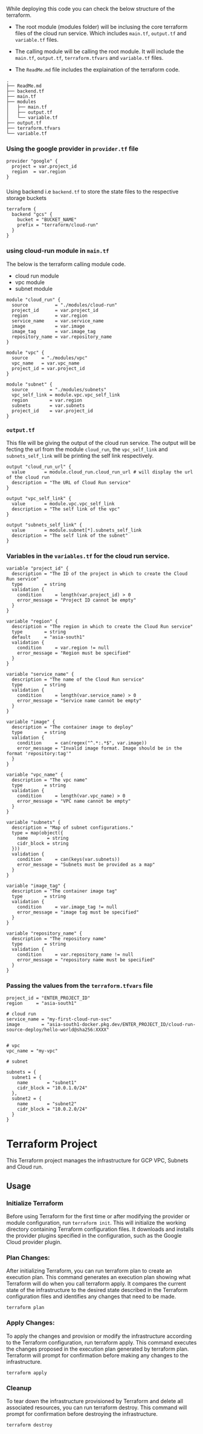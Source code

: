 While deploying this code you can check the below structure of the terraform. 
- The root module (modules folder) will be inclusing the core terraform files of the cloud run service. Which includes `main.tf`, `output.tf` and `variable.tf` files.

- The calling module will be calling the root module. It will include the `main.tf`, `output.tf`, `terraform.tfvars` and `variable.tf` files.

- The `ReadMe.md` file includes the explaination of the terraform code.
```
.
├── ReadMe.md
├── backend.tf
├── main.tf
├── modules
│   ├── main.tf
│   ├── output.tf
│   └── variable.tf
├── output.tf
├── terraform.tfvars
└── variable.tf
```

### Using the google provider in `provider.tf` file

```
provider "google" {
  project = var.project_id
  region  = var.region
}
```

###
Using backend i.e `backend.tf` to store the state files to the respective storage buckets

```
terraform {
  backend "gcs" {
    bucket = "BUCKET_NAME"
    prefix = "terraform/cloud-run"
  }
}
```

### using cloud-run module in `main.tf`
The below is the terraform calling module code. 
- cloud run module
- vpc module
- subnet module

```
module "cloud_run" {
  source          = "./modules/cloud-run"
  project_id      = var.project_id
  region          = var.region
  service_name    = var.service_name
  image           = var.image
  image_tag       = var.image_tag
  repository_name = var.repository_name
}

module "vpc" {
  source     = "./modules/vpc"
  vpc_name   = var.vpc_name
  project_id = var.project_id
}

module "subnet" {
  source        = "./modules/subnets"
  vpc_self_link = module.vpc.vpc_self_link
  region        = var.region
  subnets       = var.subnets
  project_id    = var.project_id
}
```

### `output.tf`
This file will be giving the output of the cloud run service. The output will be fecting the url from the module `cloud_run`, the `vpc_self_link` and `subnets_self_link` will be printing the self link respectively.

```
output "cloud_run_url" {
  value       = module.cloud_run.cloud_run_url # will display the url of the cloud run
  description = "The URL of Cloud Run service"
}

output "vpc_self_link" {
  value       = module.vpc.vpc_self_link 
  description = "The self link of the vpc" 
}

output "subnets_self_link" {
  value       = module.subnet[*].subnets_self_link
  description = "The self link of the subnet" 
}

```

### Variables in the `variables.tf` for the cloud run service.

```
variable "project_id" {
  description = "The ID of the project in which to create the Cloud Run service"
  type        = string
  validation {
    condition     = length(var.project_id) > 0
    error_message = "Project ID cannot be empty"
  }
}

variable "region" {
  description = "The region in which to create the Cloud Run service"
  type        = string
  default     = "asia-south1"
  validation {
    condition     = var.region != null
    error_message = "Region must be specified"
  }
}

variable "service_name" {
  description = "The name of the Cloud Run service"
  type        = string
  validation {
    condition     = length(var.service_name) > 0
    error_message = "Service name cannot be empty"
  }
}

variable "image" {
  description = "The container image to deploy"
  type        = string
  validation {
    condition     = can(regex("^.*:.*$", var.image))
    error_message = "Invalid image format. Image should be in the format 'repository:tag'"
  }
}

variable "vpc_name" {
  description = "The vpc name"
  type        = string
  validation {
    condition     = length(var.vpc_name) > 0
    error_message = "VPC name cannot be empty"
  }
}

variable "subnets" {
  description = "Map of subnet configurations."
  type = map(object({
    name       = string
    cidr_block = string
  }))
  validation {
    condition     = can(keys(var.subnets))
    error_message = "Subnets must be provided as a map"
  }
}

variable "image_tag" {
  description = "The container image tag"
  type        = string
  validation {
    condition     = var.image_tag != null
    error_message = "image tag must be specified"
  }
}

variable "repository_name" {
  description = "The repository name"
  type        = string
  validation {
    condition     = var.repository_name != null
    error_message = "repository name must be specified"
  }
}
```

### Passing the values from the `terraform.tfvars` file

```
project_id = "ENTER_PROJECT_ID"
region     = "asia-south1"

# cloud run
service_name = "my-first-cloud-run-svc"
image        = "asia-south1-docker.pkg.dev/ENTER_PROJECT_ID/cloud-run-source-deploy/hello-world@sha256:XXXX"


# vpc 
vpc_name = "my-vpc"

# subnet

subnets = {
  subnet1 = {
    name       = "subnet1"
    cidr_block = "10.0.1.0/24"
  },
  subnet2 = {
    name       = "subnet2"
    cidr_block = "10.0.2.0/24"
  }
}
```

# Terraform Project

This Terraform project manages the infrastructure for GCP VPC, Subnets and Cloud run.

## Usage

### Initialize Terraform

Before using Terraform for the first time or after modifying the provider or module configuration, run `terraform init`. This will initialize the working directory containing Terraform configuration files. It downloads and installs the provider plugins specified in the configuration, such as the Google Cloud provider plugin.


### Plan Changes: 
After initializing Terraform, you can run terraform plan to create an execution plan. This command generates an execution plan showing what Terraform will do when you call terraform apply. It compares the current state of the infrastructure to the desired state described in the Terraform configuration files and identifies any changes that need to be made.

```
terraform plan
```

### Apply Changes:
To apply the changes and provision or modify the infrastructure according to the Terraform configuration, run terraform apply. This command executes the changes proposed in the execution plan generated by terraform plan. Terraform will prompt for confirmation before making any changes to the infrastructure.

```
terraform apply
```

### Cleanup
To tear down the infrastructure provisioned by Terraform and delete all associated resources, you can run terraform destroy. This command will prompt for confirmation before destroying the infrastructure.

```
terraform destroy
```